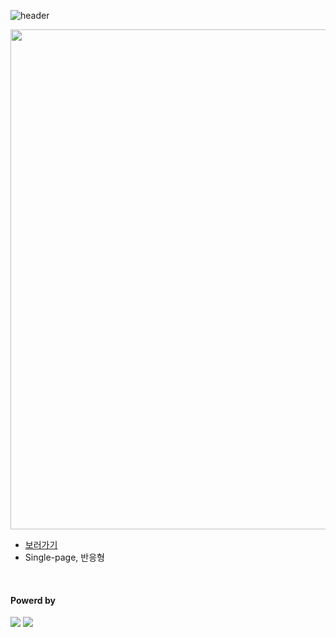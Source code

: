 ![header](https://capsule-render.vercel.app/api?type=waving&color=4078c0&height=180&section=header&text=햄스터%20로봇%20코딩&fontSize=45&animation=fadeIn&fontAlignY=38&descAlignY=55&descAlign=85)


<img src="https://github.com/song-coding-school/2023-0201003_dasol/blob/main/img/certificate/certificate.png?raw=true" width=800px />
	
<ul>
	<li>
		<a href="https://song-coding-school.github.io/2023-0201003_dasol/">보러가기</a>
	</li>
	<li>
		Single-page, 반응형
	</li>
</ul>
</br>
<h4>Powerd by</h4>
<div>
	<!-- Scratch --><a href="https://scratch.mit.edu/"><img src="https://img.shields.io/badge/Scratch-F6A619?style=flat&logo=Scratch&logoColor=white" /></a>
	<!-- Github --><a href="https://github.com/"><img src="https://img.shields.io/badge/GitHub-181717?style=flat&logo=GitHub&logoColor=white" /></a>
</div>
